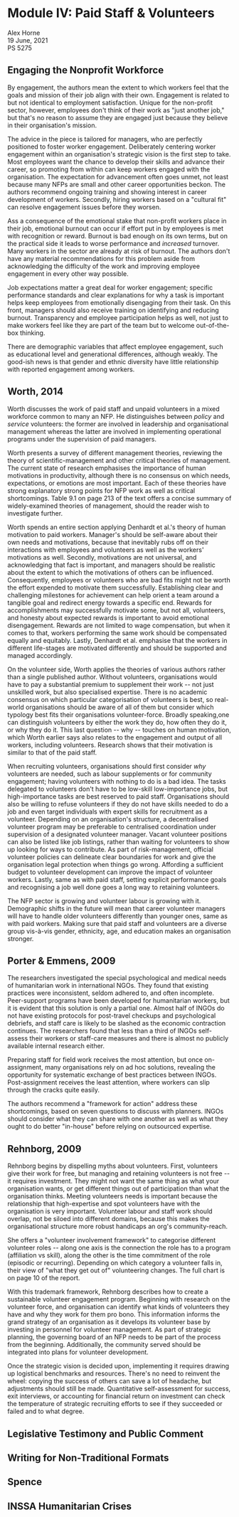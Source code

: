 # Module IV: Paid Staff & Volunteers

Alex Horne\
19 June, 2021\
PS 5275

## Engaging the Nonprofit Workforce

By engagement, the authors mean the extent to which workers feel that the goals and mission of their job align with their own. Engagement is related to but not identical to employment satisfaction. Unique for the non-profit sector, however, employees don't think of their work as "just another job," but that's no reason to assume they are engaged just because they believe in their organisation's mission.

The advice in the piece is tailored for managers, who are perfectly positioned to foster worker engagement. Deliberately centering worker engagement within an organisation's strategic vision is the first step to take. Most employees want the chance to develop their skills and advance their career, so promoting from within can keep workers engaged with the organisation. The expectation for advancement often goes unmet, not least because many NFPs are small and other career opportunities beckon. The authors recommend ongoing training and showing interest in career development of workers. Secondly, hiring workers based on a "cultural fit" can resolve engagement issues before they worsen.

Ass a consequence of the emotional stake that non-profit workers place in their job, emotional burnout can occur if effort put in by employees is met with recognition or reward. Burnout is bad enough on its own terms, but on the practical side it leads to worse performance and *increased* turnover. Many workers in the sector are already at risk of burnout. The authors don't have any material recommendations for this problem aside from acknowledging the difficulty of the work and improving employee engagement in every other way possible.  

Job expectations matter a great deal for worker engagement; specific performance standards and clear explanations for why a task is important helps keep employees from emotionally disengaging from their task. On this front, managers should also receive training on identifying and reducing burnout. Transparency and employee participation helps as well, not just to make workers feel like they are part of the team but to welcome out-of-the-box thinking.

There are demographic variables that affect employee engagement, such as educational level and generational differences, although weakly. The good-ish news is that gender and ethnic diversity have little relationship with reported engagement among workers. 

## Worth, 2014

Worth discusses the work of paid staff and unpaid volunteers in a mixed workforce common to many an NFP. He distinguishes between *policy* and *service* volunteers: the former are involved in leadership and organisational management whereas the latter are involved in implementing operational programs under the supervision of paid managers. 

Worth presents a survey of different management theories, reviewing the theory of scientific-management and other critical theories of management. The current state of research emphasises the importance of human motivations in productivity, although there is no consensus on which needs, expectations, or emotions are most important. Each of these theories have strong explanatory strong points for NFP work as well as critical shortcomings. Table 9.1 on page 213 of the text offers a concise summary of widely-examined theories of management, should the reader wish to investigate further. 

Worth spends an entire section applying Denhardt et al.'s theory of human motivation to paid workers. Manager's should be self-aware about their own needs and motivations, because that inevitably rubs off on their interactions with employees and volunteers as well as the workers' motivations as well. Secondly, motivations are not universal, and acknowledging that fact is important, and managers should be realistic about the extent to which the motivations of others can be influenced. Consequently, employees or volunteers who are bad fits might not be worth the effort expended to motivate them successfully. Establishing clear and challenging milestones for achievement can help orient a team around a tangible goal and redirect energy towards a specific end. Rewards for accomplishments may successfully motivate some, but not all, volunteers, and honesty about expected rewards is important to avoid emotional disengagement. Rewards are not limited to wage compensation, but when it comes to that, workers performing the same work should be compensated equally and equitably. Lastly, Denhardt et al. emphasise that the workers in different life-stages are motivated differently and should be supported and managed accordingly. 

On the volunteer side, Worth applies the theories of various authors rather than a single published author. Without volunteers, organisations would have to pay a substantial premium to supplement their work -- not just unskilled work, but also specialised expertise. There is no academic consensus on which particular categorisation of volunteers is best, so real-world organisations should be aware of all of them but consider which typology best fits their organisations volunteer-force. Broadly speaking,one can distinguish volunteers by either the work they do, how often they do it, or why they do it. This last question -- why -- touches on human motivation, which Worth earlier says also relates to the engagement and output of all workers, including volunteers. Research shows that their motivation is similar to that of the paid staff.  

When recruiting volunteers, organisations should first consider *why* volunteers are needed, such as labour supplements or for community engagement; having volunteers with nothing to do is a bad idea. The tasks delegated to volunteers don't have to be low-skill low-importance jobs, but high-importance tasks are best reserved to paid staff. Organisations should also be willing to refuse volunteers if they do not have skills needed to do a job and even target individuals with expert skills for recruitment as a volunteer. Depending on an organisation's structure, a decentralised volunteer program may be preferable to centralised coordination under supervision of a designated volunteer manager. Vacant volunteer positions can also be listed like job listings, rather than waiting for volunteers to show up looking for ways to contribute. As part of risk-management, official volunteer policies can delineate clear boundaries for work and give the organisation legal protection when things go wrong. Affording a sufficient budget to volunteer development can improve the impact of volunteer workers. Lastly, same as with paid staff, setting explicit performance goals and recognising a job well done goes a long way to retaining volunteers.

The NFP sector is growing and volunteer labour is growing with it. Demographic shifts in the future will mean that career volunteer managers will have to handle older volunteers differently than younger ones, same as with paid workers. Making sure that paid staff and volunteers are a diverse group vis-à-vis gender, ethnicity, age, and education makes an organisation stronger.  

## Porter & Emmens, 2009

The researchers investigated the special psychological and medical needs of humanitarian work in international NGOs. They found that existing practices were inconsistent, seldom adhered to, and often incomplete. Peer-support programs have been developed for humanitarian workers, but it is evident that this solution is only a partial one. Almost half of INGOs do not have existing protocols for post-travel checkups and psychological debriefs, and staff care is likely to be slashed as the economic contraction continues. The researchers found that less than a third of INGOs self-assess their workers or staff-care measures and there is almost no publicly available internal research either. 

Preparing staff for field work receives the most attention, but once on-assignment, many organisations rely on ad hoc solutions, revealing the opportunity for systematic exchange of best practices between INGOs. Post-assignment receives the least attention, where workers can slip through the cracks quite easily.

The authors recommend a "framework for action" address these shortcomings, based on seven questions to discuss with planners. INGOs should consider what they can share with one another as well as what they ought to do better "in-house" before relying on outsourced expertise.  

## Rehnborg, 2009

Rehnborg begins by dispelling myths about volunteers. First, volunteers give their work for free, but managing and retaining volunteers is not free -- it requires investment. They might not want the same thing as what your organisation wants, or get different things out of participation than what the organisation thinks. Meeting volunteers needs is important because the relationship that high-expertise and spot volunteers have with the organisation is very important. Volunteer labour and staff work should overlap, not be siloed into different domains, because this makes the organisational structure more robust handicaps an org's community-reach. 

She offers a "volunteer involvement framework" to categorise different volunteer roles -- along one axis is the connection the role has to a program (affiliation vs skill), along the other is the time commitment of the role (episodic or recurring).
Depending on which category a volunteer falls in, their view of "what they get out of" volunteering changes. The full chart is on page 10 of the report.

With this trademark framework, Rehnborg describes how to create a sustainable volunteer engagement program. Beginning with research on the volunteer force, and organisation can identify what kinds of volunteers they have and why they work for them pro bono. This information informs the grand strategy of an organisation as it develops its volunteer base by investing in personnel for volunteer management. As part of strategic planning, the governing board of an NFP needs to be part of the process from the beginning. Additionally, the community served should be integrated into plans for volunteer development. 

Once the strategic vision is decided upon, implementing it requires drawing up logistical benchmarks and resources. There's no need to reinvent the wheel: copying the success of others can save a lot of headache, but adjustments should still be made. Quantitative self-assessment for success, exit interviews, or accounting for financial return on investment can check the temperature of strategic recruiting efforts to see if they succeeded or failed and to what degree. 

## Legislative Testimony and Public Comment

## Writing for Non-Traditional Formats

## Spence

## INSSA Humanitarian Crises

